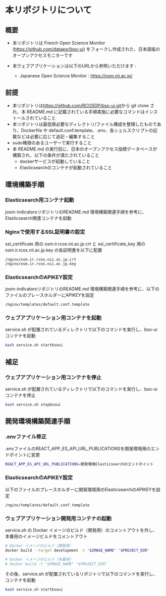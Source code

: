# 本リポジトリについて

## 概要

- 本リポジトリは French Open Science Monitor (<https://github.com/dataesr/bso-ui>) をフォークし作成された、日本語版のオープンアクセスモニターです

- 本ウェブアプリケーションは以下のURLから参照いただけます :
  - Japanese Open Science Monitor : <https://osm.nii.ac.jp/>

## 前提

- 本リポジトリは<https://github.com/RCOSDP/bso-ui.git>から git clone され、本 README.md に記載されている手順実施に必要なコマンドはインストールされていること
- 本リポジトリは最低限必要なディレクトリ/ファイル構成を整理したものであり、Dockerfile や default.conf.template、.env、各シェルスクリプトの記載などは必要に応じて追記・編集すること
- sudo権限のあるユーザーで実行すること
- 本 README.md の実行前に、日本のオープンアクセス指標データベースが構築され、以下の条件が満たされていること
   - dockerサービスが起動していること
   - Elasticsearchのコンテナが起動されていること

## 環境構築手順

### Elasticsearch用コンテナ起動

josm-indicatorsリポジトリのREADME.md 環境構築関連手順を参考に、Elasticsearch関連コンテナを起動

### Nginxで使用するSSL証明書の設定

ssl_certificate 用の osm.ir.rcos.nii.ac.jp.crt と ssl_certificate_key 用の osm.ir.rcos.nii.ac.jp.key の各証明書を以下に配置

```
/nginx/osm.ir.rcos.nii.ac.jp.crt
/nginx/osm.ir.rcos.nii.ac.jp.key
```

### ElasticsearchのAPIKEY設定

josm-indicatorsリポジトリのREADME.md 環境構築関連手順を参考に、以下のファイルのプレースホルダーにAPIKEYを設定

```
/nginx/templates/default.conf.template
```

### ウェブアプリケーション用コンテナを起動

service.sh が配置されているディレクトリで以下のコマンドを実行し、bso-uiコンテナを起動

```bash
bash service.sh startbsoui
```

## 補足

### ウェブアプリケーション用コンテナを停止

service.sh が配置されているディレクトリで以下のコマンドを実行し、bso-uiコンテナを停止

```bash
bash service.sh stopbsoui
```

## 開発環境構築関連手順

### .envファイル修正

.envファイルのREACT_APP_ES_API_URL_PUBLICATIONSを開発環境用のエンドポイントに変更

```bash
REACT_APP_ES_API_URL_PUBLICATIONS=開発環境Elasticsearchのエンドポイント
```

### ElasticsearchのAPIKEY設定

以下のファイルのプレースホルダーに開発環境用のElasticsearchのAPIKEYを設定

```
/nginx/templates/default.conf.template
```

### ウェブアプリケーション開発用コンテナの起動

service.sh の Docker イメージのビルド（開発用）のコメントアウトを外し、本番用のイメージビルドをコメントアウト

```bash
# Docker イメージのビルド（開発用）
docker build --target development -t "$IMAGE_NAME" "$PROJECT_DIR"

# Docker イメージのビルド（本番用）
# docker build -t "$IMAGE_NAME" "$PROJECT_DIR"
```

その後、service.sh が配置されているリポジトリで以下のコマンドを実行し、コンテナを起動

```bash
bash service.sh startbsoui
```
